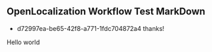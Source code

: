 ## OpenLocalization Workflow Test MarkDown
* d72997ea-be65-42f8-a771-1fdc704872a4 
thanks!

Hello world
